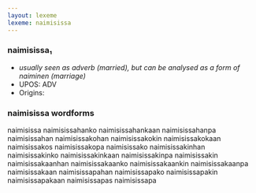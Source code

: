 ```yaml
---
layout: lexeme
lexeme: naimisissa
---
```


###  naimisissa₁

* _usually seen as adverb (married), but can be analysed as a form of *naiminen* (marriage)_
* UPOS:  ADV
* Origins: 


### naimisissa wordforms

naimisissa
naimisissahanko
naimisissahankaan
naimisissahanpa
naimisissahan
naimisissakohan
naimisissakokin
naimisissakokaan
naimisissakos
naimisissakopa
naimisissako
naimisissakinhan
naimisissakinko
naimisissakinkaan
naimisissakinpa
naimisissakin
naimisissakaanhan
naimisissakaanko
naimisissakaankin
naimisissakaanpa
naimisissakaan
naimisissapahan
naimisissapako
naimisissapakin
naimisissapakaan
naimisissapas
naimisissapa


